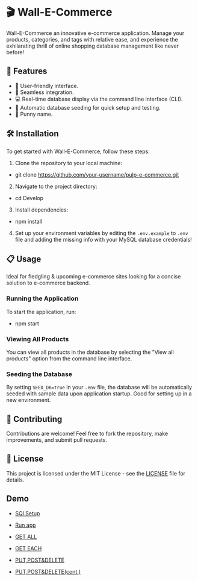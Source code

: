 # 🎬 Wall-E-Commerce

Wall-E-Commerce an innovative e-commerce application. Manage your products, categories, and tags with relative ease, and experience the exhilarating thrill of online shopping database management like never before!

## 🚀 Features

- 🌟 User-friendly interface.
- 🛒 Seamless integration.
- 💻 Real-time database display via the command line interface (CLI).
- 🌱 Automatic database seeding for quick setup and testing.
- 🤖 Punny name.

## 🛠️ Installation

To get started with Wall-E-Commerce, follow these steps:

1. Clone the repository to your local machine:

- git clone https://github.com/your-username/pulp-e-commerce.git


2. Navigate to the project directory:

- cd Develop


3. Install dependencies:

- npm install

4. Set up your environment variables by editing the `.env.example` to `.env` file and adding the missing info with your MySQL database credentials!

## 📋 Usage

Ideal for fledgling & upcoming e-commerce sites looking for a concise solution to e-commerce backend.

### Running the Application

To start the application, run:


- npm start


### Viewing All Products

You can view all products in the database by selecting the "View all products" option from the command line interface.

### Seeding the Database

By setting `SEED_DB=true` in your `.env` file, the database will be automatically seeded with sample data upon application startup. Good for setting up in a new environment.

## 🤝 Contributing

Contributions are welcome! Feel free to fork the repository, make improvements, and submit pull requests.

## 📄 License

This project is licensed under the MIT License - see the [LICENSE](LICENSE) file for details.

## Demo
- [SQl Setup](./assets/Untitled_%20Mar%203,%202024%202_06%20AM.gif)

- [Run app](./assets/Untitled_%20Mar%203,%202024%202_09%20AM.gif)

- [GET ALL](./assets/Untitled_%20Mar%203,%202024%202_17%20AM.gif)

- [GET EACH](./assets/Untitled_%20Mar%203,%202024%202_22%20AM.gif)

- [PUT,POST&DELETE](./assets/Untitled_%20Mar%203,%202024%202_34%20AM.gif)

- [PUT,POST&DELETE(cont.)](./assets/Untitled_%20Mar%203,%202024%202_45%20AM.gif)
